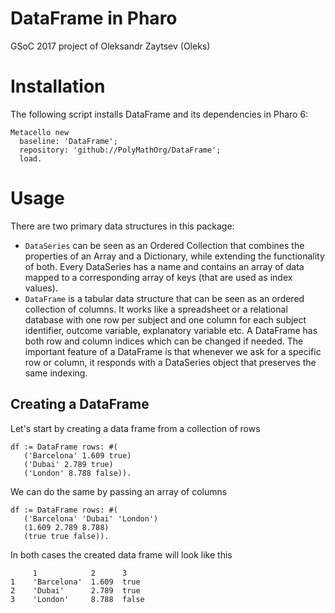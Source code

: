 # DataFrame in Pharo
GSoC 2017 project of Oleksandr Zaytsev (Oleks)

# Installation
The following script installs DataFrame and its dependencies in Pharo 6:
```smalltalk
Metacello new
  baseline: 'DataFrame';
  repository: 'github://PolyMathOrg/DataFrame';
  load.
```

# Usage
There are two primary data structures in this package:
* `DataSeries` can be seen as an Ordered Collection that combines the properties of an Array and a Dictionary, while extending the functionality of both. Every DataSeries has a name and contains an array of data mapped to a corresponding array of keys (that are used as index values).
* `DataFrame` is a tabular data structure that can be seen as an ordered collection of columns. It works like a spreadsheet or a relational database with one row per subject and one column for each subject identifier, outcome variable, explanatory variable etc. A DataFrame has both row and column indices which can be changed if needed. The important feature of a DataFrame is that whenever we ask for a specific row or column, it responds with a DataSeries object that preserves the same indexing.

## Creating a DataFrame
Let's start by creating a data frame from a collection of rows
```smalltalk
df := DataFrame rows: #(
   ('Barcelona' 1.609 true)
   ('Dubai' 2.789 true)
   ('London' 8.788 false)).
```
We can do the same by passing an array of columns
```smalltalk
df := DataFrame rows: #(
   ('Barcelona' 'Dubai' 'London')
   (1.609 2.789 8.788)
   (true true false)).
```
In both cases the created data frame will look like this
```
     1            2      3
1    'Barcelona'  1.609  true
2    'Dubai'      2.789  true
3    'London'     8.788  false
```
